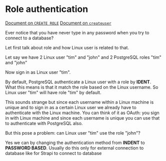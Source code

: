 # Role authentication

[Document on `CREATE ROLE`](https://www.postgresql.org/docs/8.2/sql-createrole.html)
[Document on `createuser`](https://www.postgresql.org/docs/13/app-createuser.html)

Ever notice that you have never type in any password when you try to connect to a database?

Let first talk about role and how Linux user is related to that.

Let say we have 2 Linux user "tim" and "john" and 2 PostgreSQL roles "tim" and "john"

Now sign in as Linux user "tim".

By default, PostgreSQL authenticate a Linux user with a role by **IDENT**. What this means is that it match the role based on the Linux username. So Linux user "tim" will have role "tim" by default.

This sounds strange but since each username within a Linux machine is unique and to sign in as a certain Linux user we already have to authenticate with the Linux machine. You can think of it as OAuth: you sign in with Linux machine and since each username is unique you can use that to authenticate with PostgreSQL also.

But this pose a problem: can Linux user "tim" use the role "john"?

Yes we can by changing the authentication method from **INDENT** to **PASSWORD BASED**. Usually do this only for external connection to database like for Strapi to connect to database
